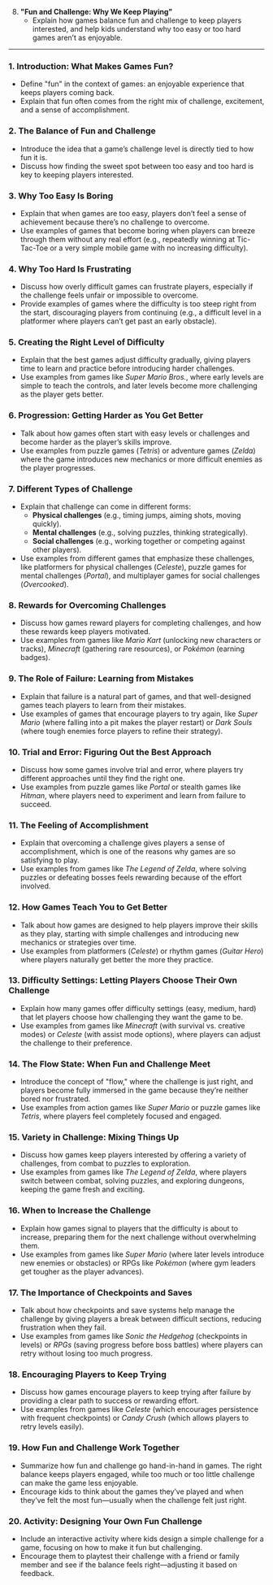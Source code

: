 8. **"Fun and Challenge: Why We Keep Playing"**
   - Explain how games balance fun and challenge to keep players interested, and help kids understand why too easy or too hard games aren’t as enjoyable.

---

### 1. **Introduction: What Makes Games Fun?**
   - Define "fun" in the context of games: an enjoyable experience that keeps players coming back.
   - Explain that fun often comes from the right mix of challenge, excitement, and a sense of accomplishment.

### 2. **The Balance of Fun and Challenge**
   - Introduce the idea that a game’s challenge level is directly tied to how fun it is.
   - Discuss how finding the sweet spot between too easy and too hard is key to keeping players interested.

### 3. **Why Too Easy Is Boring**
   - Explain that when games are too easy, players don’t feel a sense of achievement because there’s no challenge to overcome.
   - Use examples of games that become boring when players can breeze through them without any real effort (e.g., repeatedly winning at Tic-Tac-Toe or a very simple mobile game with no increasing difficulty).

### 4. **Why Too Hard Is Frustrating**
   - Discuss how overly difficult games can frustrate players, especially if the challenge feels unfair or impossible to overcome.
   - Provide examples of games where the difficulty is too steep right from the start, discouraging players from continuing (e.g., a difficult level in a platformer where players can’t get past an early obstacle).

### 5. **Creating the Right Level of Difficulty**
   - Explain that the best games adjust difficulty gradually, giving players time to learn and practice before introducing harder challenges.
   - Use examples from games like *Super Mario Bros.*, where early levels are simple to teach the controls, and later levels become more challenging as the player gets better.

### 6. **Progression: Getting Harder as You Get Better**
   - Talk about how games often start with easy levels or challenges and become harder as the player’s skills improve.
   - Use examples from puzzle games (*Tetris*) or adventure games (*Zelda*) where the game introduces new mechanics or more difficult enemies as the player progresses.

### 7. **Different Types of Challenge**
   - Explain that challenge can come in different forms:
     - **Physical challenges** (e.g., timing jumps, aiming shots, moving quickly).
     - **Mental challenges** (e.g., solving puzzles, thinking strategically).
     - **Social challenges** (e.g., working together or competing against other players).
   - Use examples from different games that emphasize these challenges, like platformers for physical challenges (*Celeste*), puzzle games for mental challenges (*Portal*), and multiplayer games for social challenges (*Overcooked*).

### 8. **Rewards for Overcoming Challenges**
   - Discuss how games reward players for completing challenges, and how these rewards keep players motivated.
   - Use examples from games like *Mario Kart* (unlocking new characters or tracks), *Minecraft* (gathering rare resources), or *Pokémon* (earning badges).

### 9. **The Role of Failure: Learning from Mistakes**
   - Explain that failure is a natural part of games, and that well-designed games teach players to learn from their mistakes.
   - Use examples of games that encourage players to try again, like *Super Mario* (where falling into a pit makes the player restart) or *Dark Souls* (where tough enemies force players to refine their strategy).

### 10. **Trial and Error: Figuring Out the Best Approach**
   - Discuss how some games involve trial and error, where players try different approaches until they find the right one.
   - Use examples from puzzle games like *Portal* or stealth games like *Hitman*, where players need to experiment and learn from failure to succeed.

### 11. **The Feeling of Accomplishment**
   - Explain that overcoming a challenge gives players a sense of accomplishment, which is one of the reasons why games are so satisfying to play.
   - Use examples from games like *The Legend of Zelda*, where solving puzzles or defeating bosses feels rewarding because of the effort involved.

### 12. **How Games Teach You to Get Better**
   - Talk about how games are designed to help players improve their skills as they play, starting with simple challenges and introducing new mechanics or strategies over time.
   - Use examples from platformers (*Celeste*) or rhythm games (*Guitar Hero*) where players naturally get better the more they practice.

### 13. **Difficulty Settings: Letting Players Choose Their Own Challenge**
   - Explain how many games offer difficulty settings (easy, medium, hard) that let players choose how challenging they want the game to be.
   - Use examples from games like *Minecraft* (with survival vs. creative modes) or *Celeste* (with assist mode options), where players can adjust the challenge to their preference.

### 14. **The Flow State: When Fun and Challenge Meet**
   - Introduce the concept of "flow," where the challenge is just right, and players become fully immersed in the game because they’re neither bored nor frustrated.
   - Use examples from action games like *Super Mario* or puzzle games like *Tetris*, where players feel completely focused and engaged.

### 15. **Variety in Challenge: Mixing Things Up**
   - Discuss how games keep players interested by offering a variety of challenges, from combat to puzzles to exploration.
   - Use examples from games like *The Legend of Zelda*, where players switch between combat, solving puzzles, and exploring dungeons, keeping the game fresh and exciting.

### 16. **When to Increase the Challenge**
   - Explain how games signal to players that the difficulty is about to increase, preparing them for the next challenge without overwhelming them.
   - Use examples from games like *Super Mario* (where later levels introduce new enemies or obstacles) or RPGs like *Pokémon* (where gym leaders get tougher as the player advances).

### 17. **The Importance of Checkpoints and Saves**
   - Talk about how checkpoints and save systems help manage the challenge by giving players a break between difficult sections, reducing frustration when they fail.
   - Use examples from games like *Sonic the Hedgehog* (checkpoints in levels) or *RPGs* (saving progress before boss battles) where players can retry without losing too much progress.

### 18. **Encouraging Players to Keep Trying**
   - Discuss how games encourage players to keep trying after failure by providing a clear path to success or rewarding effort.
   - Use examples from games like *Celeste* (which encourages persistence with frequent checkpoints) or *Candy Crush* (which allows players to retry levels easily).

### 19. **How Fun and Challenge Work Together**
   - Summarize how fun and challenge go hand-in-hand in games. The right balance keeps players engaged, while too much or too little challenge can make the game less enjoyable.
   - Encourage kids to think about the games they’ve played and when they’ve felt the most fun—usually when the challenge felt just right.

### 20. **Activity: Designing Your Own Fun Challenge**
   - Include an interactive activity where kids design a simple challenge for a game, focusing on how to make it fun but challenging.
   - Encourage them to playtest their challenge with a friend or family member and see if the balance feels right—adjusting it based on feedback.